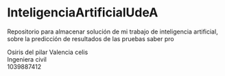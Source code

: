 # InteligenciaArtificialUdeA
Repositorio para almacenar solución de mi trabajo de inteligencia artificial, sobre la predicción de resultados de las pruebas saber pro

Osiris del pilar Valencia celis <br/>
Ingeniera civil <br/>
1039887412

